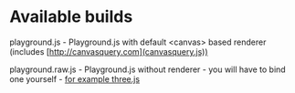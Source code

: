# Available builds

playground.js - Playground.js with default &lt;canvas> based renderer (includes [http://canvasquery.com](canvasquery.js))

playground.raw.js - Playground.js without renderer - you will have to bind one yourself - [for example three.js](http://playgroundjs.com/three)
